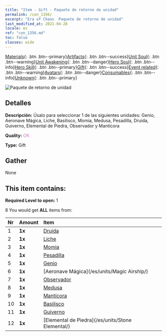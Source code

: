 ```yaml
---
title: "Item - Gift - Paquete de retorno de unidad"
permalink: /con_1356/
excerpt: "Era of Chaos  Paquete de retorno de unidad"
last_modified_at: 2021-04-28
locale: es
ref: "con_1356.md"
toc: false
classes: wide
---
```

 [Materials](/ItemsES/){: .btn .btn--primary}[Artifacts](/ItemsES/Artifacts/){: .btn .btn--success}[Unit Soul](/ItemsES/UnitSoul/){: .btn .btn--warning}[Unit Awakening](/ItemsES/UnitAwakening/){: .btn .btn--danger}[Hero Soul](/ItemsES/HeroSoul/){: .btn .btn--info}[Hero Skill](/ItemsES/HeroSkill/){: .btn .btn--primary}[Gift](/ItemsES/Gift/){: .btn .btn--success}[Event related](/ItemsES/Events/){: .btn .btn--warning}[Avatars](/ItemsES/Avatars/){: .btn .btn--danger}[Consumables](/ItemsES/Consumables/){: .btn .btn--info}[Unknown](/ItemsES/Unknown/){: .btn .btn--primary}

 ![Paquete de retorno de unidad](/images/t/i_907054.png)

## Detalles
 **Descripción:** Úsalo para seleccionar 1 de las siguientes unidades: Genio, Aeronave Mágica, Liche, Basilisco, Momia, Medusa, Pesadilla, Druida, Guiverno, Elemental de Piedra, Observador y Mantícora

 **Quality:** <span style="color: #DA70D6">OK</span>

 **Type:** Gift

## Gather

  None

## This item contains:

 **Required Level to open:** 1

 8 You would get **ALL** items  from:

  | Nr | Amount |     Item    |
  |:---|:-------|:------------|
  | 1 |  **1x** | [Druida](/es/units/Druid/) |  | 
  | 2 |  **1x** | [Liche](/es/units/Lich/) |  | 
  | 3 |  **1x** | [Momia](/es/units/Mummy/) |  | 
  | 4 |  **1x** | [Pesadilla](/es/units/Nightmare/) |  | 
  | 5 |  **1x** | [Genio](/es/units/Genie/) |  | 
  | 6 |  **1x** | [Aeronave Mágica](/es/units/Magic Airship/) |  | 
  | 7 |  **1x** | [Observador](/es/units/Beholder/) |  | 
  | 8 |  **1x** | [Medusa](/es/units/Medusa/) |  | 
  | 9 |  **1x** | [Mantícora](/es/units/Manticore/) |  | 
  | 10 |  **1x** | [Basilisco](/es/units/Basilisk/) |  | 
  | 11 |  **1x** | [Guiverno](/es/units/Wyvern/) |  | 
  | 12 |  **1x** | [Elemental de Piedra](/es/units/Stone Elemental/) |  | 

